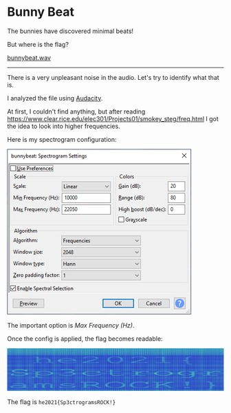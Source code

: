 # Bunny Beat
The bunnies have discovered minimal beats!

But where is the flag?

[bunnybeat.wav](bunnybeat.wav)

---

There is a very unpleasant noise in the audio. Let's try to identify what that is.

I analyzed the file using [Audacity](https://www.audacityteam.org/).

At first, I couldn't find anything, but after reading 
https://www.clear.rice.edu/elec301/Projects01/smokey_steg/freq.html I got the idea to look into
higher frequencies.

Here is my spectrogram configuration:

![](spectro-settings.png)

The important option is _Max Frequency (Hz)_.

Once the config is applied, the flag becomes readable:

![](spectro.png)

The flag is `he2021{Sp3ctrogramsROCK!}`